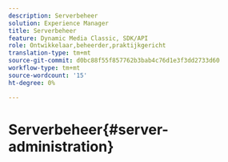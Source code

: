```yaml
---
description: Serverbeheer
solution: Experience Manager
title: Serverbeheer
feature: Dynamic Media Classic, SDK/API
role: Ontwikkelaar,beheerder,praktijkgericht
translation-type: tm+mt
source-git-commit: d0bc88f55f857762b3bab4c76d1e3f3dd2733d60
workflow-type: tm+mt
source-wordcount: '15'
ht-degree: 0%

---
```



# Serverbeheer{#server-administration}

